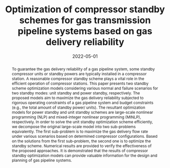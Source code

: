 ---
title: "Optimization of compressor standby schemes for gas transmission pipeline systems based on gas delivery reliability"
tags: []
authors: ['Qian Chen', 'Lili Zuo', 'Changchun Wu', 'Yun Li', 'Kaixun Hua', 'Mahdi Mehrtash', 'Yankai Cao']
publication_types: ['article-journal']
publication: "*Reliability Engineering & System Safety 221, 108351*"
abstract: "To guarantee the gas delivery reliability of a gas pipeline system, some standby compressor units or standby powers are typically installed in a compressor station. A reasonable compressor standby scheme plays a vital role in the efficient operation of compressor stations. This paper presents two standby scheme optimization models considering various normal and failure scenarios for two standby modes: unit standby and power standby, respectively. The proposed models aim to maximize the gas delivery reliability subjected to rigorous operating constraints of a gas pipeline system and budget constraints (e.g., the total amount of standby power/ units). The resultant optimization models for power standby and unit standby schemes are large-scale nonlinear programming (NLP) and mixed-integer nonlinear programming (MINLP), respectively. In order to solve the unit standby optimization scheme efficiently, we decompose the original large-scale model into two sub-problems equivalently. The first sub-problem is to maximize the gas delivery flow rate under various scenarios based on determined compressor configurations. Based on the solutions from the first sub-problem, the second one is to optimize the standby scheme. Numerical results are provided to verify the effectiveness of the proposed approaches. It is demonstrated that the results of compressor standby optimization models can provide valuable information for the design and planning of gas pipeline systems."
date: "2022-05-01"
publishDate: "2022-05-01"
url_pdf: "https://scholar.google.ca/citations?view_op=view_citation&hl=zh-CN&user=M-s3mjAAAAAJ&pagesize=80&citation_for_view=M-s3mjAAAAAJ:mB3voiENLucC"
featured: false
projects: []
slides: ""
---
